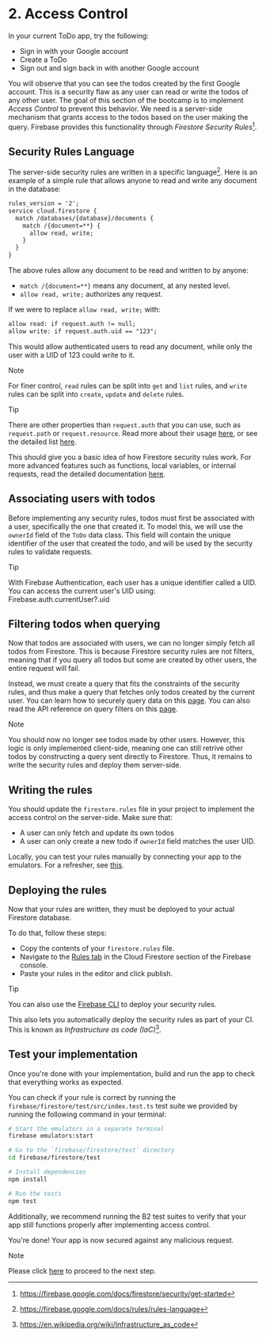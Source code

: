 # 2. Access Control

In your current ToDo app, try the following:

- Sign in with your Google account
- Create a ToDo
- Sign out and sign back in with another Google account

You will observe that you can see the todos created by the first Google account.
This is a security flaw as any user can read or write the todos of any other user.
The goal of this section of the bootcamp is to implement _Access Control_ to prevent this behavior.
We need is a server-side mechanism that grants access to the todos based on the user making the query.
Firebase provides this functionality through _Firestore Security Rules_[^1].

## Security Rules Language

The server-side security rules are written in a specific language[^2].
Here is an example of a simple rule that allows anyone to read and write any document in the database:

```txt
rules_version = '2';
service cloud.firestore {
  match /databases/{database}/documents {
    match /{document=**} {
      allow read, write;
    }
  }
}
```

The above rules allow any document to be read and written to by anyone:

- `match /{document=**}` means any document, at any nested level.
- `allow read, write;` authorizes any request.

If we were to replace `allow read, write;` with:

```txt
allow read: if request.auth != null;
allow write: if request.auth.uid == "123";
```

This would allow authenticated users to read any document, while only the user with a UID of 123 could write to it.
> [!NOTE]
> For finer control, `read` rules can be split into `get` and `list` rules, and `write` rules can be split into `create`, `update` and `delete` rules.

> [!TIP]
> There are other properties than `request.auth` that you can use, such as `request.path` or `request.resource`. Read more about their usage [here](https://firebase.google.com/docs/firestore/security/rules-conditions#data_validation), or see the detailed list [here](https://firebase.google.com/docs/rules/rules-language#building_conditions).

This should give you a basic idea of how Firestore security rules work. For more advanced features such as functions, local variables, or internal requests, read the detailed documentation [here](https://firebase.google.com/docs/rules/rules-language).

## Associating users with todos

Before implementing any security rules, todos must first be associated with a user, specifically the one that created it. To model this, we will use the `ownerId` field of the `ToDo` data class. This field will contain the unique identifier of the user that created the todo, and will be used by the security rules to validate requests.

> [!TIP]
>
> With Firebase Authentication, each user has a unique identifier called a UID.
> You can access the current user's UID using: Firebase.auth.currentUser?.uid

## Filtering todos when querying

Now that todos are associated with users, we can no longer simply fetch all todos from Firestore. This is because Firestore security rules are not filters, meaning that if you query all todos but some are created by other users, the entire request will fail.

Instead, we must create a query that fits the constraints of the security rules, and thus make a query that fetches only todos created by the current user. You can learn how to securely query data on this [page](https://firebase.google.com/docs/firestore/security/rules-query#queries_and_security_rules). You can also read the API reference on query filters on this [page](https://firebase.google.com/docs/reference/android/com/google/firebase/firestore/Filter).

> [!NOTE]
> You should now no longer see todos made by other users.
> However, this logic is only implemented client-side, meaning one can still retrive other todos by constructing a query sent directly to Firestore.
> Thus, it remains to write the security rules and deploy them server-side.

## Writing the rules

You should update the `firestore.rules` file in your project to implement the access control on the server-side. Make sure that:

- A user can only fetch and update its own todos
- A user can only create a new todo if `ownerId` field matches the user UID.

Locally, you can test your rules manually by connecting your app to the emulators. For a refresher, see [this](../B2/1-SetupBackend.md#usage).

## Deploying the rules

Now that your rules are written, they must be deployed to your actual Firestore database.

To do that, follow these steps:

- Copy the contents of your `firestore.rules` file.
- Navigate to the [Rules tab](https://console.firebase.google.com/project/_/firestore/rules) in the Cloud Firestore section of the Firebase console.
- Paste your rules in the editor and click publish.

> [!TIP]
> You can also use the [Firebase CLI](https://firebase.google.com/docs/firestore/security/get-started#use_the_cli) to deploy your security rules.
>
> This also lets you automatically deploy the security rules as part of your CI. This is known as _Infrastructure as code (IaC)_[^3].

## Test your implementation

Once you're done with your implementation, build and run the app to check that everything works as expected.

You can check if your rule is correct by running the `firebase/firestore/test/src/index.test.ts` test suite we provided by running the following command in your terminal:

```bash
# Start the emulators in a separate terminal
firebase emulators:start

# Go to the `firebase/firestore/test` directory
cd firebase/firestore/test

# Install dependencies
npm install

# Run the tests
npm test
```

Additionally, we recommend running the B2 test suites to verify that your app still functions properly after implementing access control.

You're done! Your app is now secured against any malicious request.

> [!NOTE]  
> Please click [here](./3-LocationBasedTodos.md) to proceed to the next step.

[^1]: <https://firebase.google.com/docs/firestore/security/get-started>
[^2]: <https://firebase.google.com/docs/rules/rules-language>
[^3]: <https://en.wikipedia.org/wiki/Infrastructure_as_code>
